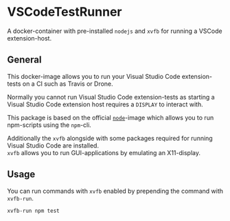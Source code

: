 # VSCodeTestRunner
A docker-container with pre-installed `nodejs` and `xvfb` for running a VSCode extension-host.

## General
This docker-image allows you to run your Visual Studio Code extension-tests on a CI such as Travis or Drone.

Normally you cannot run Visual Studio Code extension-tests as starting a Visual Studio Code extension host requires a `DISPLAY` to interact with.

This package is based on the official [`node`](https://hub.docker.com/_/node/)-image which allows you to run npm-scripts using the `npm`-cli.  

Additionally the `xvfb` alongside with some packages required for running Visual Studio Code are installed.  
`xvfb` allows you to run GUI-applications by emulating an X11-display.

## Usage
You can run commands with `xvfb` enabled by prepending the command with `xvfb-run`.

```bash
xvfb-run npm test
```
